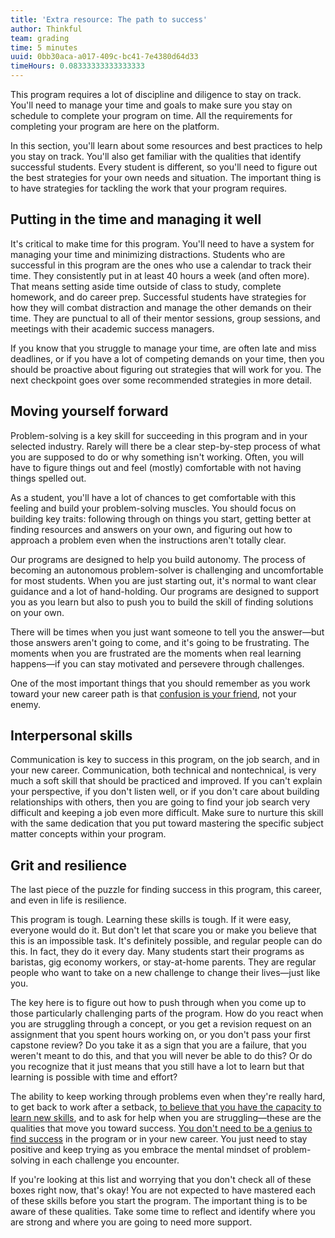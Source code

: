 ```yaml
---
title: 'Extra resource: The path to success'
author: Thinkful
team: grading
time: 5 minutes
uuid: 0bb30aca-a017-409c-bc41-7e4380d64d33
timeHours: 0.08333333333333333
---
```


This program requires a lot of discipline and diligence to stay on track. You'll
need to manage your time and goals to make sure you stay on schedule to complete
your program on time. All the requirements for completing your program are here
on the platform.

In this section, you'll learn about some resources and best practices to help
you stay on track. You'll also get familiar with the qualities that identify
successful students. Every student is different, so you'll need to figure out
the best strategies for your own needs and situation. The important thing is to
have strategies for tackling the work that your program requires.

## Putting in the time and managing it well

It's critical to make time for this program. You'll need to have a system for
managing your time and minimizing distractions. Students who are successful in
this program are the ones who use a calendar to track their time. They
consistently put in at least 40 hours a week (and often more). That means setting
aside time outside of class to study, complete homework, and do career prep. 
Successful students have strategies for how they will combat distraction and manage 
the other demands on their time. They are punctual to all of their mentor sessions, 
group sessions, and meetings with their academic success managers.

If you know that you struggle to manage your time, are often late and miss
deadlines, or if you have a lot of competing demands on your time, then you
should be proactive about figuring out strategies that will work for you. The
next checkpoint goes over some recommended strategies in more detail.

## Moving yourself forward

Problem-solving is a key skill for succeeding in this program and in your
selected industry. Rarely will there be a clear step-by-step process of what you
are supposed to do or why something isn't working. Often, you will have to
figure things out and feel (mostly) comfortable with not having things spelled
out.

As a student, you'll have a lot of chances to get comfortable with this feeling
and build your problem-solving muscles. You should focus on building key traits:
following through on things you start, getting better at finding resources and
answers on your own, and figuring out how to approach a problem even when the
instructions aren't totally clear.

Our programs are designed to help you build autonomy. The process of becoming
an autonomous problem-solver is challenging and uncomfortable for most students.
When you are just starting out, it's normal to want clear guidance and a lot of
hand-holding. Our programs are designed to support you as you learn but also
to push you to build the skill of finding solutions on your own.

There will be times when you just want someone to tell you the answer—but those
answers aren't going to come, and it's going to be frustrating. The moments when
you are frustrated are the moments when real learning happens—if you can stay
motivated and persevere through challenges.

One of the most important things that you should remember as you work toward
your new career path is that [confusion is your
friend](https://skillcrush.com/blog/confusion-is-your-friend/1347134622000/),
not your enemy.

## Interpersonal skills

Communication is key to success in this program, on the job search, and in your 
new career. Communication, both technical and nontechnical, is very much a soft 
skill that should be practiced and improved. If you can't explain your perspective, 
if you don't listen well, or if you don't care about building relationships with 
others, then you are going to find your job search very difficult and keeping a job
even more difficult. Make sure to nurture this skill with the same dedication
that you put toward mastering the specific subject matter concepts within your 
program.

## Grit and resilience

The last piece of the puzzle for finding success in this program, this career,
and even in life is resilience.

This program is tough. Learning these skills is tough. If it were easy, everyone
would do it. But don't let that scare you or make you believe that this is an
impossible task. It's definitely possible, and regular people can do this. In
fact, they do it every day. Many students start their programs as baristas, gig
economy workers, or stay-at-home parents. They are regular people who want to
take on a new challenge to change their lives—just like you.

The key here is to figure out how to push through when you come up to those
particularly challenging parts of the program. How do you react when you are
struggling through a concept, or you get a revision request on an assignment
that you spent hours working on, or you don't pass your first capstone review?
Do you take it as a sign that you are a failure, that you weren't meant to do
this, and that you will never be able to do this? Or do you recognize that it
just means that you still have a lot to learn but that learning is possible with
time and effort?

The ability to keep working through problems even when they're really hard, to
get back to work after a setback, [to believe that you have the capacity to
learn new
skills](https://www.ted.com/talks/carol_dweck_the_power_of_believing_that_you_can_improve),
and to ask for help when you are struggling—these are the qualities that move
you toward success. [You don't need to be a genius to find
success](https://www.weforum.org/agenda/2017/08/heres-why-your-attitude-is-more-important-than-your-intelligence)
in the program or in your new career. You just need to stay positive and keep
trying as you embrace the mental mindset of problem-solving in each challenge
you encounter.

If you're looking at this list and worrying that you don't check all of these
boxes right now, that's okay! You are not expected to have mastered each of
these skills before you start the program. The important thing is to be aware of
these qualities. Take some time to reflect and identify where you are strong and
where you are going to need more support.

